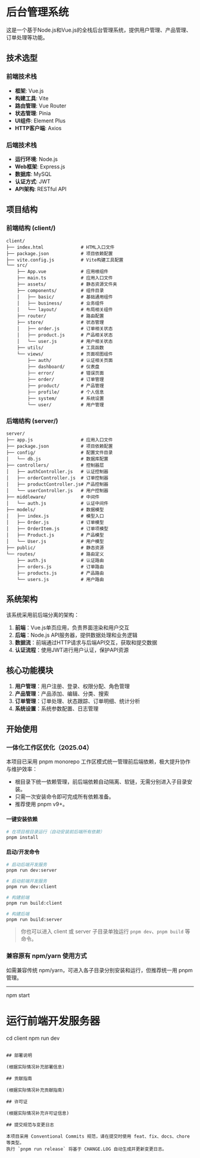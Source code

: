 # 后台管理系统

这是一个基于Node.js和Vue.js的全栈后台管理系统，提供用户管理、产品管理、订单处理等功能。

## 技术选型

### 前端技术栈

- **框架**: Vue.js
- **构建工具**: Vite
- **路由管理**: Vue Router
- **状态管理**: Pinia
- **UI组件**: Element Plus
- **HTTP客户端**: Axios

### 后端技术栈

- **运行环境**: Node.js
- **Web框架**: Express.js 
- **数据库**: MySQL
- **认证方式**: JWT
- **API架构**: RESTful API

## 项目结构

### 前端结构 (client/)

```
client/
├── index.html              # HTML入口文件
├── package.json            # 项目依赖配置
├── vite.config.js          # Vite构建工具配置
└── src/
    ├── App.vue             # 应用根组件
    ├── main.ts             # 应用入口文件
    ├── assets/             # 静态资源文件夹
    ├── components/         # 组件目录
    │   ├── basic/          # 基础通用组件
    │   ├── business/       # 业务组件
    │   └── layout/         # 布局相关组件
    ├── router/             # 路由配置
    ├── store/              # 状态管理
    │   ├── order.js        # 订单相关状态
    │   ├── product.js      # 产品相关状态
    │   └── user.js         # 用户相关状态
    ├── utils/              # 工具函数
    └── views/              # 页面视图组件
        ├── auth/           # 认证相关页面
        ├── dashboard/      # 仪表盘
        ├── error/          # 错误页面
        ├── order/          # 订单管理
        ├── product/        # 产品管理
        ├── profile/        # 个人信息
        ├── system/         # 系统设置
        └── user/           # 用户管理
```

### 后端结构 (server/)

```
server/
├── app.js                  # 应用入口文件
├── package.json            # 项目依赖配置
├── config/                 # 配置文件目录
│   └── db.js               # 数据库配置
├── controllers/            # 控制器层
│   ├── authController.js   # 认证控制器
│   ├── orderController.js  # 订单控制器
│   ├── productController.js# 产品控制器
│   └── userController.js   # 用户控制器
├── middleware/             # 中间件
│   └── auth.js             # 认证中间件
├── models/                 # 数据模型
│   ├── index.js            # 模型入口
│   ├── Order.js            # 订单模型
│   ├── OrderItem.js        # 订单项模型
│   ├── Product.js          # 产品模型
│   └── User.js             # 用户模型
├── public/                 # 静态资源
└── routes/                 # 路由定义
    ├── auth.js             # 认证路由
    ├── orders.js           # 订单路由
    ├── products.js         # 产品路由
    └── users.js            # 用户路由
```

## 系统架构

该系统采用前后端分离的架构：

1. **前端**：Vue.js单页应用，负责界面渲染和用户交互
2. **后端**：Node.js API服务器，提供数据处理和业务逻辑
3. **数据流**：前端通过HTTP请求与后端API交互，获取和提交数据
4. **认证流程**：使用JWT进行用户认证，保护API资源

## 核心功能模块

1. **用户管理**：用户注册、登录、权限分配、角色管理
2. **产品管理**：产品添加、编辑、分类、搜索
3. **订单管理**：订单处理、状态跟踪、订单明细、统计分析
4. **系统设置**：系统参数配置、日志管理

## 开始使用

### 一体化工作区优化（2025.04）

本项目已采用 pnpm monorepo 工作区模式统一管理前后端依赖，极大提升协作与维护效率：
- 根目录下统一依赖管理，前后端依赖自动隔离、软链，无需分别进入子目录安装。
- 只需一次安装命令即可完成所有依赖准备。
- 推荐使用 pnpm v9+。

#### 一键安装依赖

```bash
# 在项目根目录运行（自动安装前后端所有依赖）
pnpm install
```

#### 启动/开发命令

```bash
# 启动后端开发服务
pnpm run dev:server

# 启动前端开发服务
pnpm run dev:client

# 构建前端
pnpm run build:client

# 构建后端
pnpm run build:server
```

> 你也可以进入 client 或 server 子目录单独运行 `pnpm dev`、`pnpm build` 等命令。

### 兼容原有 npm/yarn 使用方式

如需兼容传统 npm/yarn，可进入各子目录分别安装和运行，但推荐统一用 pnpm 管理。

---
npm start

# 运行前端开发服务器
cd client
npm run dev
```

## 部署说明

(根据实际情况补充部署信息)

## 贡献指南

(根据实际情况补充贡献指南)

## 许可证

(根据实际情况补充许可证信息)

## 提交规范与变更日志

本项目采用 Conventional Commits 规范，请在提交时使用 feat、fix、docs、chore 等类型。
执行 `pnpm run release` 将基于 CHANGE.LOG 自动生成并更新变更日志。